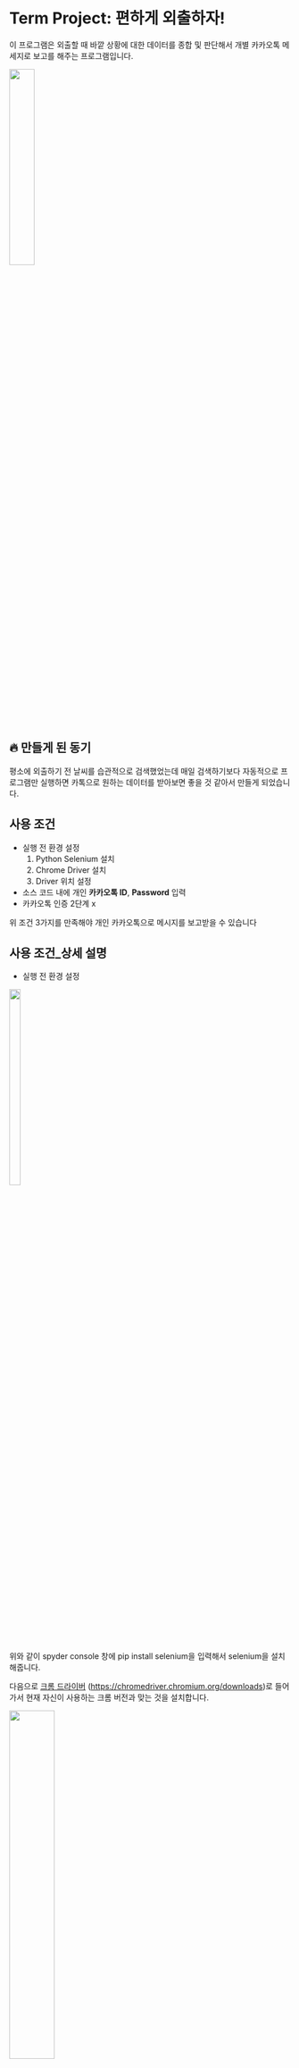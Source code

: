 # Term Project: 편하게 외출하자!
이 프로그램은 외출할 때 바깥 상황에 대한 데이터를 종합 및 판단해서 개별 카카오톡 메세지로 보고를 해주는 프로그램입니다.

<img src = "https://user-images.githubusercontent.com/43260658/146926939-b093ca62-ec64-4eab-9928-30ccae48743e.png" width="30%" height="30%">

## 🔥 만들게 된 동기
평소에 외출하기 전 날씨를 습관적으로 검색했었는데 매일 검색하기보다 자동적으로 프로그램만 실행하면 카톡으로 원하는 데이터를 받아보면 좋을 것 같아서 만들게 되었습니다.

## 사용 조건
* 실행 전 환경 설정
  1. Python Selenium 설치
  1. Chrome Driver 설치
  1. Driver 위치 설정
* 소스 코드 내에 개인 **카카오톡 ID**, **Password** 입력 
* 카카오톡 인증 2단계 x

위 조건 3가지를 만족해야 개인 카카오톡으로 메시지를 보고받을 수 있습니다

## 사용 조건_상세 설명
* 실행 전 환경 설정

<img src="https://user-images.githubusercontent.com/43260658/146931709-c12126ca-5952-41b3-99c2-165484d02d3b.png" width="20%" height="30%">

위와 같이 spyder console 창에 pip install selenium을 입력해서 selenium을 설치해줍니다.

다음으로 [크롬 드라이버](https://chromedriver.chromium.org/downloads) (https://chromedriver.chromium.org/downloads)로 들어가서 현재 자신이 사용하는 
크롬 버전과 맞는 것을 설치합니다.

<img src="https://user-images.githubusercontent.com/43260658/146932996-35348453-f5bb-4de3-ab76-bf263ba976b5.png" width="40%" height="40%">

※크롬 버전은 위와 같이 확인할 수 있습니다※

마지막으로 chromedriver.exe 파일을 현재 .py 파일이 있는 위치에 저장합니다.

<img src="https://user-images.githubusercontent.com/43260658/146934033-38219a34-3941-4158-9059-8dfbbe51c870.png" width="40%" height="40%"> 

* 소스 코드 내에 개인 **카카오톡 ID**, **Password** 입력 
~~~
#카카오 계정 로그인(단, 로그인 하는 계정이 2단계 인증을 하지 않아야 한다)
driver.find_element_by_xpath('//*[@id="id_email_2"]').send_keys("")
driver.find_element_by_xpath('//*[@id="id_password_3"]').send_keys("")
~~~
위 코드에서 첫 번째 send_keys("") 안에는 카카오톡 로그인 할 때의 이메일 계정을 두 번째 send_keys("") 안에는 비밀번호를 입력한다.

* 카카오톡 인증 2단계 x

카카오톡내에서 인증 2단계가 되어있다면 해제하고 사용해주시면 됩니다. 
2단계 인증은 카카오톡 -> 설정 -> 개인/보안 -> 카카오 계정에 들어가면 2단계 인증을 했는지 안 했는지 파악 가능합니다.

## 참고 자료/Reference
* [kakao developers document(로그인 및 메세지 API](https://developers.kakao.com/docs)
* [셀리니움 공식 문서](https://selenium-python.readthedocs.io/index.html)
## 라이센스
위 오픈소스 소프트웨어는 GNU Library or Lesser General Public License version 3.0에 따라 배포된다. [GNU](https://olis.or.kr/license/Detailselect.do?lId=1073&mapCode=010073&lType=osi)
